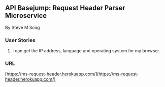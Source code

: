 ## API Basejump: Request Header Parser Microservice
By Steve M Song

### User Stories

1. I can get the IP address, language and operating system for my browser.

### URL
[https://ms-request-header.herokuapp.com/](https://ms-request-header.herokuapp.com/)

